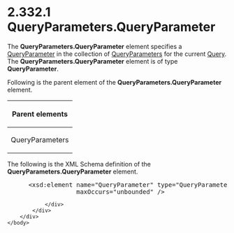 <html dir="LTR" xmlns:mshelp="http://msdn.microsoft.com/mshelp" xmlns:ddue="http://ddue.schemas.microsoft.com/authoring/2003/5" xmlns:xlink="http://www.w3.org/1999/xlink" xmlns:tool="http://www.microsoft.com/tooltip">
    <head>
        <meta http-equiv="Content-Type" content="text/html; CHARSET=utf-8"></meta>
        <meta name="save" content="history"></meta>
        <title>2.332.1 QueryParameters.QueryParameter</title>
        <xml>
            <mshelp:toctitle title="2.332.1 QueryParameters.QueryParameter"></mshelp:toctitle>
            <mshelp:rltitle title="[MS-RDL]: QueryParameters.QueryParameter"></mshelp:rltitle>
            <mshelp:keyword index="A" term="3ce8d7fe-6f14-40dd-a079-2e8a2d0513c7"></mshelp:keyword>
            <mshelp:attr name="DCSext.ContentType" value="open specification"></mshelp:attr>
            <mshelp:attr name="AssetID" value="3ce8d7fe-6f14-40dd-a079-2e8a2d0513c7"></mshelp:attr>
            <mshelp:attr name="TopicType" value="kbRef"></mshelp:attr>
            <mshelp:attr name="DCSext.Title" value="[MS-RDL]: QueryParameters.QueryParameter" />
        </xml>
    </head>
    <body>
        <div id="header">
            <h1 class="heading">2.332.1 QueryParameters.QueryParameter</h1>
        </div>
        <div id="mainSection">
            <div id="mainBody">
                <div id="allHistory" class="saveHistory"></div>
                <div id="sectionSection0" class="section" name="collapseableSection">
                    

<p>The <b>QueryParameters.QueryParameter</b> element specifies
a <a href="51130040-07dd-4ce6-88e8-fe6a2f411d07.htm">QueryParameter</a> in the
collection of <a href="081969ed-8ea0-44b5-b492-6778820cda0f.htm">QueryParameters</a>
for the current <a href="1d2b1998-e078-435f-8c03-a3d894a9843e.htm">Query</a>.
The <b>QueryParameters.QueryParameter</b> element is of type <b>QueryParameter</b>.</p>

<p>Following is the parent element of the <b>QueryParameters.QueryParameter</b>
element.</p>

<table>
 <thead>
  <tr>
   <th>
   <p>Parent elements</p>
   </th>
  </tr>
 </thead>
 <tr>
  <td>
  <p>QueryParameters</p>
  </td>
 </tr>
</table>

<p>The following is the XML Schema definition of the <b>QueryParameters.QueryParameter</b>
element.</p>

<dl>
<dd>
<div><pre> &lt;xsd:element name=&quot;QueryParameter&quot; type=&quot;QueryParameterType&quot; 
              maxOccurs=&quot;unbounded&quot; /&gt;
</pre></div>
</dd></dl>


                </div>
            </div>
        </div>
    </body>
</html>